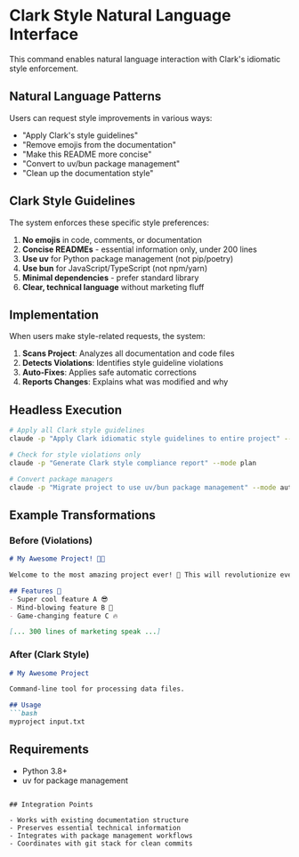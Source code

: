 # Clark Style Natural Language Interface

This command enables natural language interaction with Clark's idiomatic style enforcement.

## Natural Language Patterns

Users can request style improvements in various ways:
- "Apply Clark's style guidelines"
- "Remove emojis from the documentation"
- "Make this README more concise"
- "Convert to uv/bun package management"
- "Clean up the documentation style"

## Clark Style Guidelines

The system enforces these specific style preferences:
1. **No emojis** in code, comments, or documentation
2. **Concise READMEs** - essential information only, under 200 lines
3. **Use uv** for Python package management (not pip/poetry)
4. **Use bun** for JavaScript/TypeScript (not npm/yarn)
5. **Minimal dependencies** - prefer standard library
6. **Clear, technical language** without marketing fluff

## Implementation

When users make style-related requests, the system:

1. **Scans Project**: Analyzes all documentation and code files
2. **Detects Violations**: Identifies style guideline violations  
3. **Auto-Fixes**: Applies safe automatic corrections
4. **Reports Changes**: Explains what was modified and why

## Headless Execution

```bash
# Apply all Clark style guidelines
claude -p "Apply Clark idiomatic style guidelines to entire project" --mode auto-accept

# Check for style violations only
claude -p "Generate Clark style compliance report" --mode plan

# Convert package managers
claude -p "Migrate project to use uv/bun package management" --mode auto-accept
```

## Example Transformations

### Before (Violations)
```markdown
# My Awesome Project! 🚀✨

Welcome to the most amazing project ever! 🎉 This will revolutionize everything! 

## Features 🌟
- Super cool feature A 😎
- Mind-blowing feature B 🤯
- Game-changing feature C 🔥

[... 300 lines of marketing speak ...]
```

### After (Clark Style)
```markdown
# My Awesome Project

Command-line tool for processing data files.

## Usage
```bash
myproject input.txt
```

## Requirements
- Python 3.8+
- uv for package management
```

## Integration Points

- Works with existing documentation structure
- Preserves essential technical information
- Integrates with package management workflows
- Coordinates with git stack for clean commits